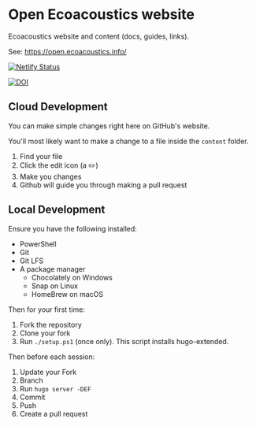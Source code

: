 # Open Ecoacoustics website

Ecoacoustics website and content (docs, guides, links).

See: https://open.ecoacoustics.info/

[![Netlify Status](https://api.netlify.com/api/v1/badges/fdbe7ac7-c77c-4c33-a67a-28a33c2087a3/deploy-status)](https://app.netlify.com/sites/open-ecoacoustics/deploys)

[![DOI](https://zenodo.org/badge/DOI/10.5281/zenodo.7743217.svg)](https://doi.org/10.5281/zenodo.7743217)

## Cloud Development

You can make simple changes right here on GitHub's website.

You'll most likely want to make a change to a file inside the `content` folder.

1.  Find your file
1.  Click the edit icon (a ✏️)
1.  Make you changes
1.  Github will guide you through making a pull request

## Local Development

Ensure you have the following installed:

-   PowerShell
-   Git
-   Git LFS
-   A package manager
    -   Chocolately on Windows
    -   Snap on Linux
    -   HomeBrew on macOS

Then for your first time:

1.  Fork the repository
1.  Clone your fork
1.  Run `./setup.ps1` (once only). This script installs hugo-extended.

Then before each session:

1.  Update your Fork
1.  Branch
1.  Run `hugo server -DEF`
1.  Commit
1.  Push
1.  Create a pull request
